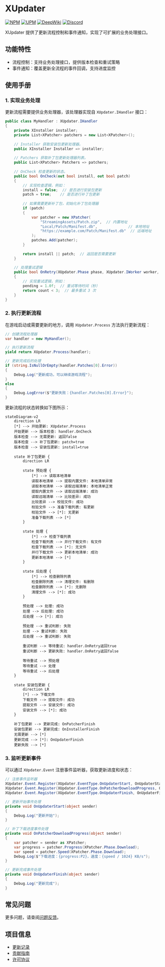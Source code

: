 # XUpdater

[![NPM](https://img.shields.io/npm/v/io.eframework.unity.updater?label=NPM&logo=npm)](https://www.npmjs.com/package/io.eframework.unity.updater)
[![UPM](https://img.shields.io/npm/v/io.eframework.unity.updater?label=UPM&logo=unity&registry_uri=https://package.openupm.com)](https://openupm.com/packages/io.eframework.unity.updater)
[![DeepWiki](https://img.shields.io/badge/DeepWiki-Explore-blue)](https://deepwiki.com/eframework-io/Unity.Updater)
[![Discord](https://img.shields.io/discord/1422114598835851286?label=Discord&logo=discord)](https://discord.gg/XMPx2wXSz3)

XUpdater 提供了更新流程控制和事件通知，实现了可扩展的业务处理接口。

## 功能特性

- 流程控制：支持业务处理接口，提供版本检查和重试策略
- 事件通知：覆盖更新全流程的事件回调，支持进度监控

## 使用手册

### 1. 实现业务处理

更新流程需要提供业务处理器，该处理器实现自 `XUpdater.IHandler` 接口：

```csharp
public class MyHandler : XUpdater.IHandler
{
    private XInstaller installer;
    private List<XPatcher> patchers = new List<XPatcher>();
    
    // Installer 获取安装包更新处理器。
    public XInstaller Installer => installer;
    
    // Patchers 获取补丁包更新处理器列表。
    public List<XPatcher> Patchers => patchers;
    
    // OnCheck 检查更新的状态。
    public bool OnCheck(out bool install, out bool patch)
    {
        // 实现检查逻辑，例如：
        install = false;  // 是否进行安装包更新
        patch = true;    // 是否进行补丁包更新
        
        // 如果需要更新补丁包，初始化补丁包处理器
        if (patch)
        {
            var patcher = new XPatcher(
                "StreamingAssets/Patch.zip",  // 内置地址
                "Local/Patch/Manifest.db",              // 本地地址
                "https://example.com/Patch/Manifest.db"  // 远端地址
            );
            patches.Add(patcher);
        }
        
        return install || patch;  // 返回是否需要更新
    }
    
    // 处理重试逻辑
    public bool OnRetry(XUpdater.Phase phase, XUpdater.IWorker worker, int count, out float pending)
    {
        // 实现重试逻辑，例如：
        pending = 1.0f;  // 重试等待时间（秒）
        return count < 3;  // 最多重试 3 次
    }
}
```

### 2. 执行更新流程

在游戏启动或需要更新的地方，调用 `XUpdater.Process` 方法执行更新流程：

```csharp
// 创建流程处理器
var handler = new MyHandler();

// 执行更新流程
yield return XUpdater.Process(handler);

// 更新完成后的处理
if (string.IsNullOrEmpty(handler.Patches[0].Error))
{
    Debug.Log("更新成功，可以继续游戏流程");
}
else
{
    Debug.LogError($"更新失败：{handler.Patches[0].Error}");
}
```

更新流程的状态转换如下图所示：

```mermaid
stateDiagram-v2
    direction LR
    [*] --> 开始更新: XUpdater.Process
    开始更新 --> 版本检查: handler.OnCheck
    版本检查 --> 无需更新: 返回false
    版本检查 --> 补丁包更新: patch=true
    版本检查 --> 安装包更新: install=true
    
    state 补丁包更新 {
        direction LR

        state 预处理 {
            [*] --> 读取本地清单
            读取本地清单 --> 提取内置文件: 本地清单异常
            读取本地清单 --> 读取远端清单: 本地清单正常
            提取内置文件 --> 读取远端清单: 成功
            读取远端清单 --> 比较差异: 成功
            比较差异 --> 校验文件: 成功
            校验文件 --> 准备下载列表: 有更新
            校验文件 --> [*]: 无更新
            准备下载列表 --> [*]
        }
        
        state 处理 {
            [*] --> 检查下载列表
            检查下载列表 --> 并行下载文件: 有文件
            检查下载列表 --> [*]: 无文件
            并行下载文件 --> 更新本地清单: 成功
            更新本地清单 --> [*]
        }
        
        state 后处理 {
            [*] --> 检查删除列表
            检查删除列表 --> 清理文件: 有删除
            检查删除列表 --> [*]: 无删除
            清理文件 --> [*]: 成功
        }

        预处理 --> 处理: 成功
        处理 --> 后处理: 成功
        后处理 --> [*]: 成功

        预处理 --> 重试判断: 失败
        处理 --> 重试判断: 失败
        后处理 --> 重试判断: 失败
        
        重试判断 --> 等待重试: handler.OnRetry返回true
        重试判断 --> 更新失败: handler.OnRetry返回false
        
        等待重试 --> 预处理
        等待重试 --> 处理
        等待重试 --> 后处理
    }

    state 安装包更新 {
        direction LR
        [*] --> 下载文件
        下载文件 --> 提取文件: 成功
        提取文件 --> 安装文件: 成功
        安装文件 --> [*]: 成功
    }
    
    补丁包更新 --> 更新完成: OnPatcherFinish
    安装包更新 --> 更新完成: OnInstallerFinish
    无需更新 --> [*]
    更新完成 --> [*]: OnUpdaterFinish
    更新失败 --> [*]
```

### 3. 监听更新事件

可以通过 `XUpdater.Event` 注册事件监听器，获取更新进度和状态：

```csharp
// 注册事件监听器
XUpdater.Event.Register(XUpdater.EventType.OnUpdaterStart, OnUpdaterStart);
XUpdater.Event.Register(XUpdater.EventType.OnPatcherDownloadProgress, OnPatcherDownloadProgress);
XUpdater.Event.Register(XUpdater.EventType.OnUpdaterFinish, OnUpdaterFinish);

// 更新开始事件处理
private void OnUpdaterStart(object sender)
{
    Debug.Log("更新开始");
}

// 补丁下载进度事件处理
private void OnPatcherDownloadProgress(object sender)
{
    var patcher = sender as XPatcher;
    var progress = patcher.Progress(XPatcher.Phase.Download);
    var speed = patcher.Speed(XPatcher.Phase.Download);
    Debug.Log($"下载进度：{progress:P2}，速度：{speed / 1024} KB/s");
}

// 更新完成事件处理
private void OnUpdaterFinish(object sender)
{
    Debug.Log("更新完成");
}
```

## 常见问题

更多问题，请查阅[问题反馈](../CONTRIBUTING.md#问题反馈)。

## 项目信息

- [更新记录](../CHANGELOG.md)
- [贡献指南](../CONTRIBUTING.md)
- [许可协议](../LICENSE.md)